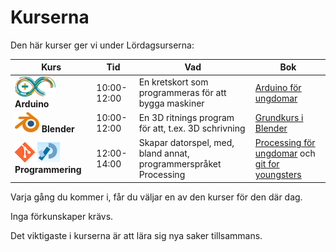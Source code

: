 # Kurserna

Den här kurser ger vi under Lördagsurserna:

Kurs                                                                                                 |Tid        |Vad                                                                      |Bok
-----------------------------------------------------------------------------------------------------|-----------|-------------------------------------------------------------------------|-----------------------------------------------------------------------------------------------------------
![Arduino logo](arduino_community_logo_65x32.png) **Arduino**                                        |10:00-12:00|En kretskort som programmeras för att bygga maskiner                     | [Arduino för ungdomar](https://github.com/richelbilderbeek/arduino_foer_ungdomar) 
![Blender logo](blender_community_badge_white_39_x_32.png) **Blender**                               |10:00-12:00|En 3D ritnings program för att, t.ex. 3D schrivning                      | [Grundkurs i Blender](https://github.com/richelbilderbeek/grundkurs_i_blender)
![git logo](git_logo_32_x_32.png) ![Processing logo](processing4_logo_36_x_32.png) **Programmering** |12:00-14:00|Skapar datorspel, med, bland annat, programmerspråket Processing         | [Processing för ungdomar](https://github.com/richelbilderbeek/processing_foer_ungdomar) och [git for youngsters](https://codeberg.org/richelbilderbeek/git_for_youngsters)

Varja gång du kommer i, får du väljar en av den kurser för den där dag.

Inga förkunskaper krävs.

Det viktigaste i kurserna är att lära sig nya saker tillsammans.
